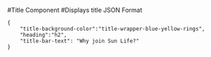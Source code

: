 #Title Component
#Displays title
JSON Format
```
{
    "title-background-color":"title-wrapper-blue-yellow-rings",
    "heading":"h2",
    "title-bar-text": "Why join Sun Life?"
}
```
<!-- classes available for "title-wrapper-class" class are "title-wrapper-yellow-grey-rings", "title-wrapper-yellow-grey", "title-wrapper-blue-yellow-rings", "title-wrapper-blue-yellow" -->

<!-- If "rings" is present in wrapper class then rings will be loaded in background-image -->

<!-- Tags available for "heading" are "h1" and "h2" -->